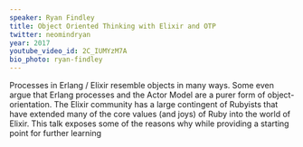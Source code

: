 ```yaml
---
speaker: Ryan Findley
title: Object Oriented Thinking with Elixir and OTP
twitter: neomindryan
year: 2017
youtube_video_id: 2C_IUMYzM7A
bio_photo: ryan-findley
---
```


Processes in Erlang / Elixir resemble objects in many ways. Some even argue that Erlang processes and the Actor Model are a purer form of object-orientation. The Elixir community has a large contingent of Rubyists that have extended many of the core values (and joys) of Ruby into the world of Elixir. This talk exposes some of the reasons why while providing a starting point for further learning
